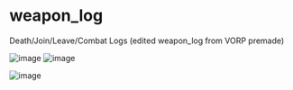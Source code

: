 # weapon_log
Death/Join/Leave/Combat Logs (edited weapon_log from VORP premade)

![image](https://user-images.githubusercontent.com/104223970/165524808-94799c24-a094-4773-aa1a-e1e8ee2dbbb4.png)
![image](https://user-images.githubusercontent.com/104223970/183439030-d5490b0d-9d5f-42be-958d-ae9d686bdcd3.png)

![image](https://user-images.githubusercontent.com/104223970/165525196-28c4c279-4043-4e6b-b209-c9158184a902.png)

